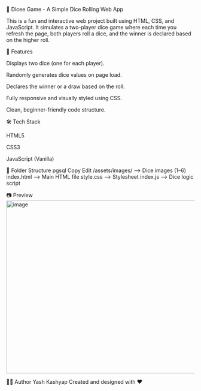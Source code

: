 🎲 Dicee Game - A Simple Dice Rolling Web App

This is a fun and interactive web project built using HTML, CSS, and JavaScript. It simulates a two-player dice game where each time you refresh the page, both players roll a dice, and the winner is declared based on the higher roll.

🚀 Features

Displays two dice (one for each player).

Randomly generates dice values on page load.

Declares the winner or a draw based on the roll.

Fully responsive and visually styled using CSS.

Clean, beginner-friendly code structure.

🛠️ Tech Stack

HTML5

CSS3

JavaScript (Vanilla)

📂 Folder Structure
pgsql
Copy
Edit
/assets/images/       --> Dice images (1–6)
index.html            --> Main HTML file
style.css             --> Stylesheet
index.js              --> Dice logic script

📷 Preview
<img width="946" height="461" alt="image" src="https://github.com/user-attachments/assets/43f3ef05-ac78-414e-aa89-de21374c8d37" />

👨‍💻 Author
Yash Kashyap
Created and designed with ❤️
